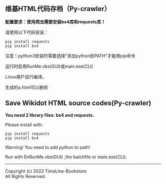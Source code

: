 ## 维基HTML代码存档（Py-crawler）

**配置要求：使用爬虫需要安装bs4库和requests库！**

请使用以下代码安装：
```
pip install requests
pip install bs4
```

注意！python3安装时需要选择“添加python到PATH”才能用pip命令

运行时启用RunMe.vbs(GUI)或main.exe(CLI)

Linux用户自行编译。

生成的a.html可以删除

## Save Wikidot HTML source codes(Py-crawler)

**You need 2 library files: bs4 and requests.**

Please install with:
```
pip install requests
pip install bs4
```

Warning! You need to add python to path!

Run with EnRunMe.vbs(GUI) ,the batchfile or main.exe(CLI).

---------

Copyright (c) 2022 TimeLine-Bookstore  
All Rights Reserved.
